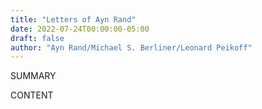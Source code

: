 ```yaml
---
title: "Letters of Ayn Rand"
date: 2022-07-24T00:00:00-05:00
draft: false
author: "Ayn Rand/Michael S. Berliner/Leonard Peikoff"
---
```


SUMMARY

<!--more-->

CONTENT